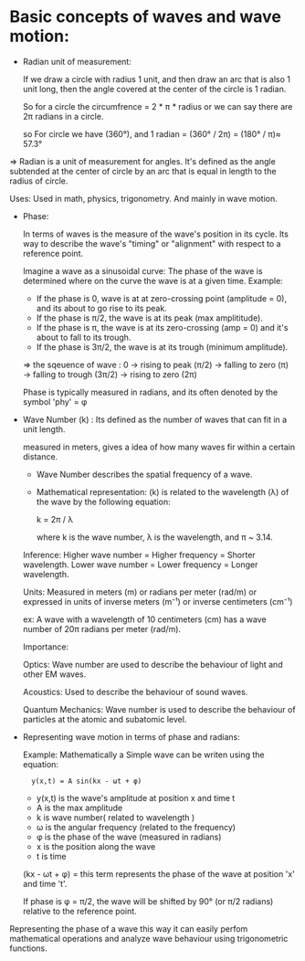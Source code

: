 # Basic concepts of waves and wave motion:

- Radian unit of measurement:

    If we draw a circle with radius 1 unit, and then draw an arc that is also 1 unit long, then the angle
    covered at the center of the circle is 1 radian.

    So for a circle the circumfrence = 2 * π * radius 
    or we can say there are 2π radians in a circle.

    so For circle we have (360°), and 
        1 radian =  (360° / 2π) = (180° / π)≈ 57.3°

=> Radian is a unit of measurement for angles.
It's defined as the angle subtended  at the center of circle by an arc that is equal in length to the radius
of circle.

Uses: Used in math, physics, trigonometry. And mainly in wave motion.



- Phase:  

    In terms of waves is the measure of the wave's position in its cycle. Its way to describe the wave's
    "timing" or "alignment" with respect to a reference point.

    Imagine a wave as a sinusoidal curve: The phase of the wave is determined where on the curve the wave is
    at a given time.
    Example:

    - If the phase is 0, wave is at at zero-crossing point (amplitude = 0), and its about to go rise to its
      peak.
    - If the phase is π/2, the wave is at its peak (max amplititude).
    - If the phase is π, the wave is at its zero-crossing (amp = 0) and it's about to fall to its trough.
    - If the phase is 3π/2, the wave is at its trough (minimum amplitude).

    => the sqeuence of wave :
        0 → rising to peak (π/2) → falling to zero (π) → falling to trough (3π/2) → rising to zero (2π)

    Phase is typically measured in radians, and its often denoted by the symbol 'phy' = φ 


- Wave Number (k) : Its defined as the number of waves that can fit in a unit length.

    measured in meters,
    gives a idea of how many waves fir within a certain distance.

    - Wave Number describes the spatial frequency of a wave.

    - Mathematical representation:
        (k) is related to the wavelength (λ) of the wave by the following equation:

        k = 2π / λ

        where k is the wave number, λ is the wavelength, and π ~ 3.14.


    Inference:
        Higher wave number = Higher frequency = Shorter wavelength.
        Lower wave number = Lower frequency = Longer wavelength.

    Units:
        Measured in meters (m)
        or 
        radians per meter (rad/m)
        or 
        expressed in units of inverse meters (m⁻¹) 
        or 
        inverse centimeters (cm⁻¹)

    ex: A wave with a wavelength of 10 centimeters (cm) has a wave number of 20π radians per meter (rad/m).

    Importance:

    Optics: Wave number are used to describe the behaviour of light and other EM waves.

    Acoustics: Used to describe the behaviour of sound waves.

    Quantum Mechanics: Wave number is used to describe the behaviour of particles at the atomic and
    subatomic level.

- Representing wave motion in terms of phase and radians:

    Example: Mathematically a Simple wave can be writen  using the equation:

        y(x,t) = A sin(kx - ωt + φ)

    - y(x,t) is the wave's amplitude at position x and time t
    - A is the max amplitude
    - k is wave number( related to wavelength )
    - ω is the angular frequency (related to the frequency)
    - φ is the phase of the wave (measured in radians)
    - x is the position along the wave
    - t is time

    (kx - ωt + φ) = this term represents the phase of the wave at position 'x' and time 't'.

    If phase is φ = π/2, the wave will be shifted by 90° (or π/2 radians) relative to the reference point.

Representing the phase of a wave this way it can easily perfom mathematical operations and analyze wave
behaviour using trigonometric functions.


